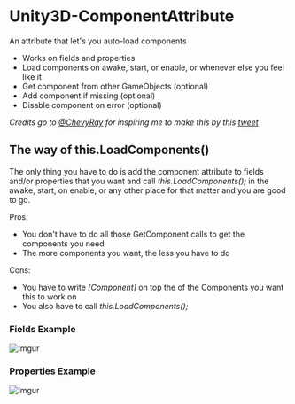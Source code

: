 # Unity3D-ComponentAttribute
An attribute that let's you auto-load components

* Works on fields and properties
* Load components on awake, start, or enable, or whenever else you feel like it
* Get component from other GameObjects (optional)
* Add component if missing (optional)
* Disable component on error (optional)

*Credits go to [@ChevyRay](https://twitter.com/ChevyRay) for inspiring me to make this by this [tweet](https://twitter.com/ChevyRay/status/665673463856664576)*

The way of this.LoadComponents()
-------------------------------
The only thing you have to do is add the component attribute to fields and/or properties that you want and call *this.LoadComponents();* in the awake, start, on enable, or any other place for that matter and you are good to go.

Pros:
* You don't have to do all those GetComponent calls to get the components you need
* The more components you want, the less you have to do

Cons:
* You have to write *[Component]* on top the of the Components you want this to work on
* You also have to call *this.LoadComponents();*

### Fields Example
![Imgur](http://i.imgur.com/BSnZNWt.png)

### Properties Example
![Imgur](http://i.imgur.com/P3HrXcB.png)
